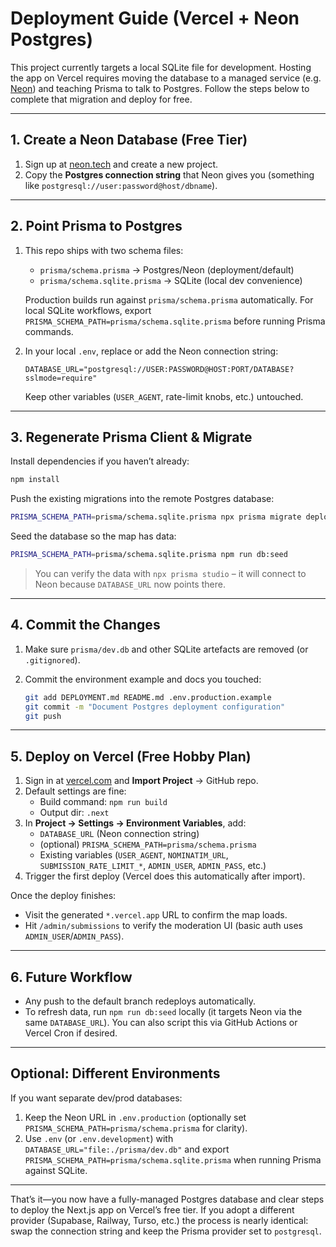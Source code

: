 # Deployment Guide (Vercel + Neon Postgres)

This project currently targets a local SQLite file for development. Hosting the app on Vercel requires moving the database to a managed service (e.g. [Neon](https://neon.tech)) and teaching Prisma to talk to Postgres. Follow the steps below to complete that migration and deploy for free.

---

## 1. Create a Neon Database (Free Tier)

1. Sign up at [neon.tech](https://neon.tech) and create a new project.
2. Copy the **Postgres connection string** that Neon gives you (something like `postgresql://user:password@host/dbname`).

---

## 2. Point Prisma to Postgres

1. This repo ships with two schema files:
   - `prisma/schema.prisma` → Postgres/Neon (deployment/default)
   - `prisma/schema.sqlite.prisma` → SQLite (local dev convenience)

   Production builds run against `prisma/schema.prisma` automatically. For local SQLite workflows, export `PRISMA_SCHEMA_PATH=prisma/schema.sqlite.prisma` before running Prisma commands.

2. In your local `.env`, replace or add the Neon connection string:

   ```dotenv
   DATABASE_URL="postgresql://USER:PASSWORD@HOST:PORT/DATABASE?sslmode=require"
   ```

   Keep other variables (`USER_AGENT`, rate-limit knobs, etc.) untouched.

---

## 3. Regenerate Prisma Client & Migrate

Install dependencies if you haven’t already:

```bash
npm install
```

Push the existing migrations into the remote Postgres database:

```bash
PRISMA_SCHEMA_PATH=prisma/schema.sqlite.prisma npx prisma migrate deploy
```

Seed the database so the map has data:

```bash
PRISMA_SCHEMA_PATH=prisma/schema.sqlite.prisma npm run db:seed
```

> You can verify the data with `npx prisma studio` – it will connect to Neon because `DATABASE_URL` now points there.

---

## 4. Commit the Changes

1. Make sure `prisma/dev.db` and other SQLite artefacts are removed (or `.gitignored`).
2. Commit the environment example and docs you touched:

   ```bash
   git add DEPLOYMENT.md README.md .env.production.example
   git commit -m "Document Postgres deployment configuration"
   git push
   ```

---

## 5. Deploy on Vercel (Free Hobby Plan)

1. Sign in at [vercel.com](https://vercel.com) and **Import Project** → GitHub repo.
2. Default settings are fine:
   - Build command: `npm run build`
   - Output dir: `.next`
3. In **Project → Settings → Environment Variables**, add:
   - `DATABASE_URL` (Neon connection string)
   - (optional) `PRISMA_SCHEMA_PATH=prisma/schema.prisma`
   - Existing variables (`USER_AGENT`, `NOMINATIM_URL`, `SUBMISSION_RATE_LIMIT_*`, `ADMIN_USER`, `ADMIN_PASS`, etc.)
4. Trigger the first deploy (Vercel does this automatically after import).

Once the deploy finishes:

- Visit the generated `*.vercel.app` URL to confirm the map loads.
- Hit `/admin/submissions` to verify the moderation UI (basic auth uses `ADMIN_USER`/`ADMIN_PASS`).

---

## 6. Future Workflow

- Any push to the default branch redeploys automatically.
- To refresh data, run `npm run db:seed` locally (it targets Neon via the same `DATABASE_URL`). You can also script this via GitHub Actions or Vercel Cron if desired.

---

## Optional: Different Environments

If you want separate dev/prod databases:

1. Keep the Neon URL in `.env.production` (optionally set `PRISMA_SCHEMA_PATH=prisma/schema.prisma` for clarity).
2. Use `.env` (or `.env.development`) with `DATABASE_URL="file:./prisma/dev.db"` and export `PRISMA_SCHEMA_PATH=prisma/schema.sqlite.prisma` when running Prisma against SQLite.

---

That’s it—you now have a fully-managed Postgres database and clear steps to deploy the Next.js app on Vercel’s free tier. If you adopt a different provider (Supabase, Railway, Turso, etc.) the process is nearly identical: swap the connection string and keep the Prisma provider set to `postgresql`.
